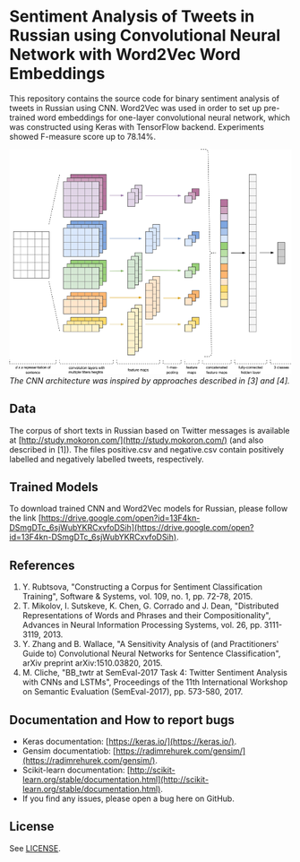 # Sentiment Analysis of Tweets in Russian using Convolutional Neural Network with Word2Vec Word Embeddings

This repository contains the source code for binary sentiment analysis of tweets in Russian using CNN. Word2Vec was used in order to set up pre-trained word embeddings for one-layer convolutional neural network, which was constructed using Keras with TensorFlow backend. Experiments showed F-measure score up to 78.14%.

![MSA](static/cnn-architecture.png)
*The CNN architecture was inspired by approaches described in [3] and [4].*

## Data
The corpus of short texts in Russian based on Twitter messages is available at [http://study.mokoron.com/](http://study.mokoron.com/) (and also described in [1]). The files positive.csv and negative.csv contain positively labelled and negatively labelled tweets, respectively.

## Trained Models
To download trained CNN and Word2Vec models for Russian, please follow the link [https://drive.google.com/open?id=13F4kn-DSmgDTc_6sjWubYKRCxvfoDSih](https://drive.google.com/open?id=13F4kn-DSmgDTc_6sjWubYKRCxvfoDSih).

## References
1. Y. Rubtsova, "Constructing a Corpus for Sentiment Classification Training", Software & Systems, vol. 109, no. 1, pp. 72-78, 2015.
2. T. Mikolov, I. Sutskeve, K. Chen, G. Corrado and J. Dean, "Distributed Representations of Words and Phrases and their Compositionality", Advances in Neural Information Processing Systems, vol. 26, pp. 3111-3119, 2013.
3. Y. Zhang and B. Wallace, "A Sensitivity Analysis of (and Practitioners' Guide to) Convolutional Neural Networks for Sentence Classification", arXiv preprint arXiv:1510.03820, 2015.
4. M. Cliche, "BB_twtr at SemEval-2017 Task 4: Twitter Sentiment Analysis with CNNs and LSTMs", Proceedings of the 11th International Workshop on Semantic Evaluation (SemEval-2017), pp. 573-580, 2017.

## Documentation and How to report bugs
* Keras documentation: [https://keras.io/](https://keras.io/).
* Gensim documentatiob: [https://radimrehurek.com/gensim/](https://radimrehurek.com/gensim/). 
* Scikit-learn documentation: [http://scikit-learn.org/stable/documentation.html](http://scikit-learn.org/stable/documentation.html). 
* If you find any issues, please open a bug here on GitHub.

## License
See [LICENSE](LICENSE).